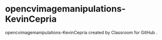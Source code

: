 # opencvimagemanipulations-KevinCepria
opencvimagemanipulations-KevinCepria created by Classroom for GitHub
.
